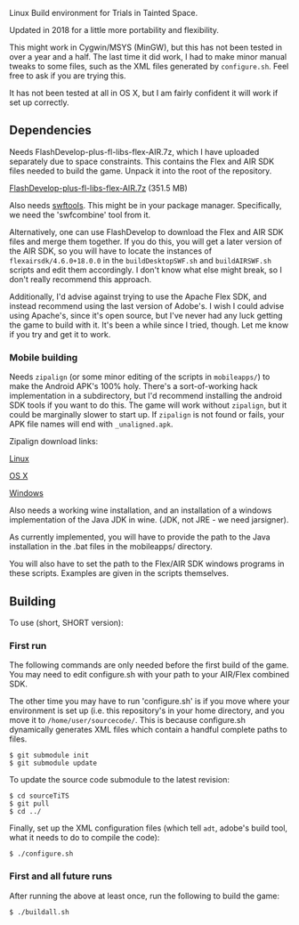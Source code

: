 Linux Build environment for Trials in Tainted Space.

Updated in 2018 for a little more portability and flexibility.

This might work in Cygwin/MSYS (MinGW), but this has not been tested in over
a year and a half. The last time it did work, I had to make minor manual tweaks
to some files, such as the XML files generated by `configure.sh`. Feel free to
ask if you are trying this.

It has not been tested at all in OS X, but I am fairly confident it will
work if set up correctly.

## Dependencies
Needs FlashDevelop-plus-fl-libs-flex-AIR.7z, which I have uploaded separately
due to space constraints. This contains the Flex and AIR SDK files needed to
build the game. Unpack it into the root of the repository.

[FlashDevelop-plus-fl-libs-flex-AIR.7z](https://mega.nz/#!bgY20bRD!6lEiUof-GS-Jkkhv3DGbSuHoc2OhvZjVqknpe7K2N0w) (351.5 MB)

Also needs [swftools](http://www.swftools.org/about.html). This might be in
your package manager. Specifically, we need the 'swfcombine' tool from it.

Alternatively, one can use FlashDevelop to download the Flex and AIR SDK files
and merge them together. If you do this, you will get a later version of the
AIR SDK, so you will have to locate the instances of `flexairsdk/4.6.0+18.0.0`
in the `buildDesktopSWF.sh` and `buildAIRSWF.sh` scripts and edit them
accordingly. I don't know what else might break, so I don't really recommend
this approach.

Additionally, I'd advise against trying to use the Apache Flex SDK, and instead
recommend using the last version of Adobe's. I wish I could advise using
Apache's, since it's open source, but I've never had any luck getting the game
to build with it. It's been a while since I tried, though. Let me know if you
try and get it to work.

### Mobile building

Needs `zipalign` (or some minor editing of the scripts in `mobileapps/`) to
make the Android APK's 100% holy. There's a sort-of-working hack implementation
in a subdirectory, but I'd recommend installing the android SDK tools if you
want to do this. The game will work without `zipalign`, but it could be
marginally slower to start up. If `zipalign` is not found or fails, your APK
file names will end with `_unaligned.apk`.

Zipalign download links:

  [Linux](https://dl.google.com/android/repository/platform-tools-latest-linux.zip)

  [OS X](https://dl.google.com/android/repository/platform-tools-latest-darwin.zip)

  [Windows](https://dl.google.com/android/repository/platform-tools-latest-windows.zip)

Also needs a working wine installation, and an installation of a windows
implementation of the Java JDK in wine. (JDK, not JRE - we need jarsigner).

As currently implemented, you will have to provide the path to the Java
installation in the .bat files in the mobileapps/ directory.

You will also have to set the path to the Flex/AIR SDK windows programs in
these scripts. Examples are given in the scripts themselves.

## Building
To use (short, SHORT version):

### First run

The following commands are only needed before the first build of the game.
You may need to edit configure.sh with your path to your AIR/Flex combined SDK.

The other time you may have to run 'configure.sh' is if you move where your
environment is set up (i.e. this repository's in your home directory, and you
move it to `/home/user/sourcecode/`. This is because configure.sh dynamically
generates XML files which contain a handful complete paths to files.

    $ git submodule init
    $ git submodule update

To update the source code submodule to the latest revision:

    $ cd sourceTiTS
    $ git pull
    $ cd ../

Finally, set up the XML configuration files (which tell `adt`, adobe's build
tool, what it needs to do to compile the code):

    $ ./configure.sh

### First and all future runs

After running the above at least once, run the following to build the game:

    $ ./buildall.sh

